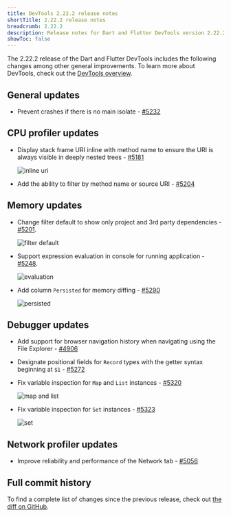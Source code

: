 ```yaml
---
title: DevTools 2.22.2 release notes
shortTitle: 2.22.2 release notes
breadcrumb: 2.22.2
description: Release notes for Dart and Flutter DevTools version 2.22.2.
showToc: false
---
```


The 2.22.2 release of the Dart and Flutter DevTools
includes the following changes among other general improvements.
To learn more about DevTools, check out the
[DevTools overview](https://docs.flutter.dev/tools/devtools).

## General updates

- Prevent crashes if there is no main isolate -
  [#5232](https://github.com/flutter/devtools/pull/5232)

## CPU profiler updates

- Display stack frame URI inline with method name to
  ensure the URI is always visible in deeply nested trees -
  [#5181](https://github.com/flutter/devtools/pull/5181)

  ![inline uri](/assets/images/docs/tools/devtools/release-notes/images-2.22.2/5181.png "inline uri")

- Add the ability to filter by method name or source URI -
  [#5204](https://github.com/flutter/devtools/pull/5204)

## Memory updates

- Change filter default to show only project and 3rd party dependencies -
  [#5201](https://github.com/flutter/devtools/pull/5201).

  ![filter default](/assets/images/docs/tools/devtools/release-notes/images-2.22.2/5201.png "filter default")

- Support expression evaluation in console for running application -
  [#5248](https://github.com/flutter/devtools/pull/5248).

  ![evaluation](/assets/images/docs/tools/devtools/release-notes/images-2.22.2/5248.png "evaluation")

- Add column `Persisted` for memory diffing -
  [#5290](https://github.com/flutter/devtools/pull/5290)

  ![persisted](/assets/images/docs/tools/devtools/release-notes/images-2.22.2/5290.png "persisted")

## Debugger updates

- Add support for browser navigation history when
  navigating using the File Explorer -
  [#4906](https://github.com/flutter/devtools/pull/4906)
- Designate positional fields for `Record` types
  with the getter syntax beginning at `$1` -
  [#5272](https://github.com/flutter/devtools/pull/5272)
- Fix variable inspection for `Map` and `List` instances -
  [#5320](https://github.com/flutter/devtools/pull/5320)

  ![map and list](/assets/images/docs/tools/devtools/release-notes/images-2.22.2/5320.png "map and list")

- Fix variable inspection for `Set` instances -
  [#5323](https://github.com/flutter/devtools/pull/5323)

  ![set](/assets/images/docs/tools/devtools/release-notes/images-2.22.2/5323.png "set")


## Network profiler updates

- Improve reliability and performance of the Network tab -
  [#5056](https://github.com/flutter/devtools/pull/5056)

## Full commit history

To find a complete list of changes since the previous release,
check out
[the diff on GitHub](https://github.com/flutter/devtools/compare/v2.21.1...v2.22.2).

